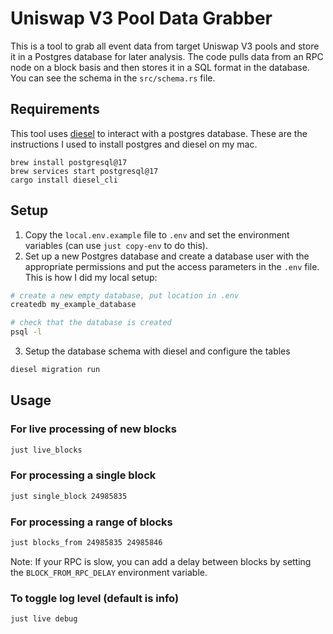 # Uniswap V3 Pool Data Grabber 

This is a tool to grab all event data from target Uniswap V3 pools and store it in a Postgres database for later analysis. The code pulls data from an RPC node on a block basis and then stores it in a SQL format in the database. You can see the schema in the `src/schema.rs` file.

## Requirements
This tool uses [diesel](https://github.com/diesel-rs/diesel) to interact with a postgres database. These are the instructions I used to install postgres and diesel on my mac.
```
brew install postgresql@17
brew services start postgresql@17
cargo install diesel_cli
```

## Setup
1. Copy the `local.env.example` file to `.env` and set the environment variables (can use `just copy-env` to do this).
2. Set up a new Postgres database and create a database user with the appropriate permissions and put the access parameters in the `.env` file.
This is how I did my local setup:
```bash
# create a new empty database, put location in .env
createdb my_example_database

# check that the database is created 
psql -l
```
3. Setup the database schema with diesel and configure the tables
```bash
diesel migration run
```

## Usage

### For live processing of new blocks
```bash
just live_blocks
```

### For processing a single block
```bash
just single_block 24985835
```

### For processing a range of blocks
```bash
just blocks_from 24985835 24985846
```
Note: If your RPC is slow, you can add a delay between blocks by setting the `BLOCK_FROM_RPC_DELAY` environment variable.

### To toggle log level (default is info)
```bash
just live debug
```